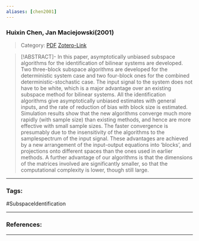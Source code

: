 ```yaml
---
aliases: [chen2001]
---
```


### Huixin Chen, Jan Maciejowski(2001)

>Category:
>[PDF](chen2001.pdf)
>[Zotero-Link](zotero://select/items/@chen2001)

>[!ABSTRACT]-
>In this paper, asymptotically unbiased subspace algorithms for the identification of bilinear systems are developed. Two three-block subspace algorithms are developed for the deterministic system case and two four-block ones for the combined deterministic-stochastic case. The input signal to the system does not have to be white, which is a major advantage over an existing subspace method for bilinear systems. All the identification algorithms give asymptotically unbiased estimates with general inputs, and the rate of reduction of bias with block size is estimated. Simulation results show that the new algorithms converge much more rapidly (with sample size) than existing methods, and hence are more effective with small sample sizes. The faster convergence is presumably due to the insensitivity of the algorithms to the samplespectrum of the input signal. These advantages are achieved by a new arrangement of the input-output equations into ‘blocks’, and projections onto different spaces than the ones used in earlier methods. A further advantage of our algorithms is that the dimensions of the matrices involved are significantly smaller, so that the computational complexity is lower, though still large.

---

### Tags:

#SubspaceIdentification 

---
### References:


---

